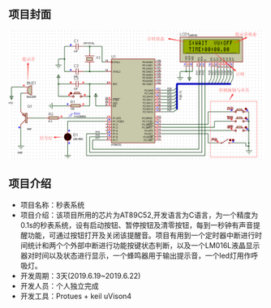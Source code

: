 ## 项目封面

![](电路图.png)





## 项目介绍

- 项目名称：秒表系统
- 项目介绍：该项目所用的芯片为AT89C52,开发语言为C语言，为一个精度为0.1s的秒表系统，设有启动按钮、暂停按钮及清零按钮，每到一秒钟有声音提醒功能，可通过按钮打开及关闭该提醒音。项目有用到一个定时器中断进行时间统计和两个个外部中断进行功能按键状态判断，以及一个LM016L液晶显示器对时间以及状态进行显示，一个蜂鸣器用于输出提示音，一个led灯用作呼吸灯。
- 开发周期：3天(2019.6.19~2019.6.22)
- 开发人员：个人独立完成
- 开发工具：Protues  + keil uVison4

